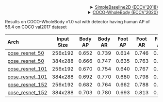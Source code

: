 <!-- [ALGORITHM] -->

<details>
<summary align="right"><a href="http://openaccess.thecvf.com/content_ECCV_2018/html/Bin_Xiao_Simple_Baselines_for_ECCV_2018_paper.html">SimpleBaseline2D (ECCV'2018)</a></summary>

```bibtex
@inproceedings{xiao2018simple,
  title={Simple baselines for human pose estimation and tracking},
  author={Xiao, Bin and Wu, Haiping and Wei, Yichen},
  booktitle={Proceedings of the European conference on computer vision (ECCV)},
  pages={466--481},
  year={2018}
}
```

</details>

<!-- [DATASET] -->

<details>
<summary align="right"><a href="https://link.springer.com/chapter/10.1007/978-3-030-58545-7_12">COCO-WholeBody (ECCV'2020)</a></summary>

```bibtex
@inproceedings{jin2020whole,
  title={Whole-Body Human Pose Estimation in the Wild},
  author={Jin, Sheng and Xu, Lumin and Xu, Jin and Wang, Can and Liu, Wentao and Qian, Chen and Ouyang, Wanli and Luo, Ping},
  booktitle={Proceedings of the European Conference on Computer Vision (ECCV)},
  year={2020}
}
```

</details>

Results on COCO-WholeBody v1.0 val with detector having human AP of 56.4 on COCO val2017 dataset

| Arch  | Input Size | Body AP | Body AR | Foot AP | Foot AR | Face AP | Face AR  | Hand AP | Hand AR | Whole AP | Whole AR | ckpt | log |
| :---- | :--------: | :-----: | :-----: | :-----: | :-----: | :-----: | :------: | :-----: | :-----: | :------: |:-------: |:------: | :------: |
| [pose_resnet_50](/configs/wholebody/2d_kpt_sview_rgb_img/topdown_heatmap/coco-wholebody/res50_coco_wholebody_256x192.py)  | 256x192 | 0.652 | 0.739 | 0.614 | 0.746 | 0.608 | 0.716 | 0.460 | 0.584 | 0.520 | 0.633 | [ckpt](https://download.openmmlab.com/mmpose/top_down/resnet/res50_coco_wholebody_256x192-9e37ed88_20201004.pth) | [log](https://download.openmmlab.com/mmpose/top_down/resnet/res50_coco_wholebody_256x192_20201004.log.json) |
| [pose_resnet_50](/configs/wholebody/2d_kpt_sview_rgb_img/topdown_heatmap/coco-wholebody/res50_coco_wholebody_384x288.py)  | 384x288 | 0.666 | 0.747 | 0.635 | 0.763 | 0.732 | 0.812 | 0.537 | 0.647 | 0.573 | 0.671 | [ckpt](https://download.openmmlab.com/mmpose/top_down/resnet/res50_coco_wholebody_384x288-ce11e294_20201004.pth) | [log](https://download.openmmlab.com/mmpose/top_down/resnet/res50_coco_wholebody_384x288_20201004.log.json) |
| [pose_resnet_101](/configs/wholebody/2d_kpt_sview_rgb_img/topdown_heatmap/coco-wholebody/res101_coco_wholebody_256x192.py)  | 256x192 | 0.670 | 0.754 | 0.640 | 0.767 | 0.611 | 0.723 | 0.463 | 0.589 | 0.533 | 0.647 | [ckpt](https://download.openmmlab.com/mmpose/top_down/resnet/res101_coco_wholebody_256x192-7325f982_20201004.pth) | [log](https://download.openmmlab.com/mmpose/top_down/resnet/res101_coco_wholebody_256x192_20201004.log.json) |
| [pose_resnet_101](/configs/wholebody/2d_kpt_sview_rgb_img/topdown_heatmap/coco-wholebody/res101_coco_wholebody_384x288.py)  | 384x288 | 0.692 | 0.770 | 0.680 | 0.798 | 0.747 | 0.822 | 0.549 | 0.658 | 0.597 | 0.692 | [ckpt](https://download.openmmlab.com/mmpose/top_down/resnet/res101_coco_wholebody_384x288-6c137b9a_20201004.pth) | [log](https://download.openmmlab.com/mmpose/top_down/resnet/res101_coco_wholebody_384x288_20201004.log.json) |
| [pose_resnet_152](/configs/wholebody/2d_kpt_sview_rgb_img/topdown_heatmap/coco-wholebody/res152_coco_wholebody_256x192.py)  | 256x192 | 0.682 | 0.764 | 0.662 | 0.788 | 0.624 | 0.728 | 0.482 | 0.606 | 0.548 | 0.661 | [ckpt](https://download.openmmlab.com/mmpose/top_down/resnet/res152_coco_wholebody_256x192-5de8ae23_20201004.pth) | [log](https://download.openmmlab.com/mmpose/top_down/resnet/res152_coco_wholebody_256x192_20201004.log.json) |
| [pose_resnet_152](/configs/wholebody/2d_kpt_sview_rgb_img/topdown_heatmap/coco-wholebody/res152_coco_wholebody_384x288.py)  | 384x288 | 0.703 | 0.780 | 0.693 | 0.813 | 0.751 | 0.825 | 0.559 | 0.667 | 0.610 | 0.705 | [ckpt](https://download.openmmlab.com/mmpose/top_down/resnet/res152_coco_wholebody_384x288-eab8caa8_20201004.pth) | [log](https://download.openmmlab.com/mmpose/top_down/resnet/res152_coco_wholebody_384x288_20201004.log.json) |

